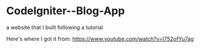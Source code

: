 # CodeIgniter--Blog-App
a website that I built following a tutorial

Here's where I got it from: https://www.youtube.com/watch?v=I752ofYu7ag
